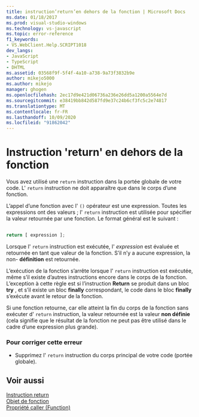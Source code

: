 ```yaml
---
title: instruction’return’en dehors de la fonction | Microsoft Docs
ms.date: 01/18/2017
ms.prod: visual-studio-windows
ms.technology: vs-javascript
ms.topic: error-reference
f1_keywords:
- VS.WebClient.Help.SCRIPT1018
dev_langs:
- JavaScript
- TypeScript
- DHTML
ms.assetid: 03568f9f-5f4f-4a10-a738-9a73f3832b9e
author: mikejo5000
ms.author: mikejo
manager: ghogen
ms.openlocfilehash: 2ec17d9e421d06736a236e26dd5a1200a5564e7d
ms.sourcegitcommit: e38419bb842d587fd9e37c24b6cf3fc5c2e74817
ms.translationtype: MT
ms.contentlocale: fr-FR
ms.lasthandoff: 10/09/2020
ms.locfileid: "91862042"
---
```

# <a name="return-statement-outside-of-function"></a>Instruction 'return' en dehors de la fonction
Vous avez utilisé une `return` instruction dans la portée globale de votre code. L' `return` instruction ne doit apparaître que dans le corps d’une fonction.  
  
 L’appel d’une fonction avec l' `()` opérateur est une expression. Toutes les expressions ont des valeurs ; l' `return` instruction est utilisée pour spécifier la valeur retournée par une fonction. Le format général est le suivant :  
  
```js
  
return [ expression ];  
```  
  
 Lorsque l' `return` instruction est exécutée, l' *expression* est évaluée et retournée en tant que valeur de la fonction. S’il n’y a aucune expression, la non- **définition** est retournée.  
  
 L’exécution de la fonction s’arrête lorsque l' `return` instruction est exécutée, même s’il existe d’autres instructions encore dans le corps de la fonction. L’exception à cette règle est si l’instruction **Return** se produit dans un bloc **try** , et s’il existe un bloc **finally** correspondant, le code dans le bloc **finally** s’exécute avant le retour de la fonction.  
  
 Si une fonction retourne, car elle atteint la fin du corps de la fonction sans exécuter d' `return` instruction, la valeur retournée est la valeur **non définie** (cela signifie que le résultat de la fonction ne peut pas être utilisé dans le cadre d’une expression plus grande).  
  
### <a name="to-correct-this-error"></a>Pour corriger cette erreur  
  
- Supprimez l' `return` instruction du corps principal de votre code (portée globale).  
  
## <a name="see-also"></a>Voir aussi  
 [Instruction return](https://developer.mozilla.org/docs/Web/JavaScript/Reference/Statements/return)   
 [Objet de fonction](https://developer.mozilla.org/docs/Web/JavaScript/Reference/Global_Objects/Function)   
 [Propriété caller (Function)](https://developer.mozilla.org/docs/Web/JavaScript/Reference/Global_Objects/Function/caller)